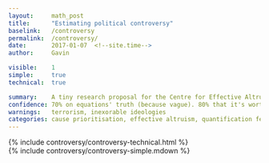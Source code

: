 ```yaml
---
layout: 	math_post
title:  	"Estimating political controversy"
baselink:	/controversy
permalink:	/controversy/
date:   	2017-01-07  <!--site.time-->
author:		Gavin	

visible:	1
simple:		true
technical:	true

summary:	A tiny research proposal for the Centre for Effective Altruism - can we quantify controversy / obstructionism?
confidence: 70% on equations' truth (because vague). 80% that it's worth doing.
warnings: 	terrorism, inexorable ideologies
categories: cause prioritisation, effective altruism, quantification fever
---
```


<div id="technical" class="tabcontent defaultOpen">
	{%	include controversy/controversy-technical.html	%}
</div>

<div id="simple" class="tabcontent">
	{%	include controversy/controversy-simple.mdown	%}
</div>
